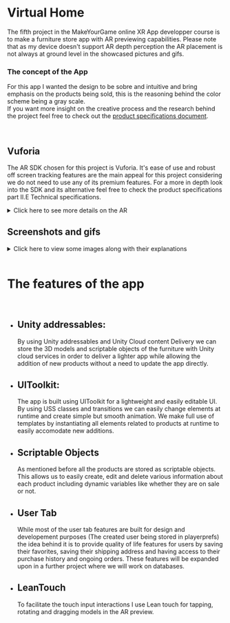 # Virtual Home
The fifth project in the MakeYourGame online XR App developper course is to make a furniture store app with AR previewing capabilities.
Please note that as my device doesn't support AR depth perception the AR placement is not always at ground level in the showcased pictures and gifs.


### The concept of the App
For this app I wanted the design to be sobre and intuitive and bring emphasis on the products being sold, this is the reasoning behind the color scheme being a gray scale.
<br>
If you want more insight on the creative process and the research behind the project feel free to check out the [product specifications document](/GitAssets/ProductSpec.pdf).

<br>

## Vuforia
The AR SDK chosen for this project is Vuforia. It's ease of use and robust off screen tracking features are the main appeal for this project considering we do not need to use any of its premium features. For a more in depth look into the SDK and its alternative feel free to check the product specifications part II.E Technical specifications.
<details>
<summary>Click here to see more details on the AR</summary>
  
> Placing an object, changing its color and removing it
> 
![Clicking on a button to preview a transparent version of the object, placing it and then removing it with the trash icon in the information panel](/GitAssets/ARCouch.gif)

> Snippet of code that replaces the default Vuforia behaviors
```c#
public void PlaceGround(HitTestResult hit)
    {
        if (anchorStage.name != "Base Plane")
        {
            anchorStage = VuforiaBehaviour.Instance.ObserverFactory.CreateAnchorBehaviour("Base Plane", hit);
        }

        if (isPlacing)
        {
            PlaceNewObject(hit, objectToPlace);
        }
    }
```

> By using both interactive and automatic hit tests we can provide a dynamic preview and a user driven placement
![The plane finder object in inspector](/GitAssets/PlaneFinder.PNG)

</details>

## Screenshots and gifs
<details>
<summary>Click here to view some images along with their explanations</summary>

> Adding to favorites and changing colors
> 
![Adding a product to favorites from the product page and changing its color](/GitAssets/ProductPage.gif)

> Searching for products by category or name
>     
![Clicking on a category to view the related products and searching products by name](/GitAssets/Search.gif)

> Dynamic password security checker
>     
![Conditions to meet password security turning from red to green as we achieve them](/GitAssets/Password.gif)

</details>

<br>

# The features of the app

<br>
 
- Unity addressables:
    -
    By using Unity addressables and Unity Cloud content Delivery we can store the 3D models and scriptable objects of the furniture with Unity cloud services in order to deliver a lighter app while allowing the addition of new products without a need to update the app directly.

- UIToolkit:
    -
    The app is built using UIToolkit for a lightweight and easily editable UI. By using USS classes and transitions we can easily change elements at runtime and create simple but smooth animation. We make full use of templates by instantiating all elements related to products at runtime to easily accomodate new additions.
  
- Scriptable Objects
    -
    As mentioned before all the products are stored as scriptable objects. This allows us to easily create, edit and delete various information about each product including dynamic variables like whether they are on sale or not.
  
- User Tab
    -
    While most of the user tab features are built for design and developement purposes (The created user being stored in playerprefs) the idea behind it is to provide quality of life features for users by saving their favorites, saving their shipping address and having access to their purchase history and ongoing orders. These features will be expanded upon in a further project where we will work on databases.

- LeanTouch
    -
    To facilitate the touch input interactions I use Lean touch for tapping, rotating and dragging models in the AR preview.


